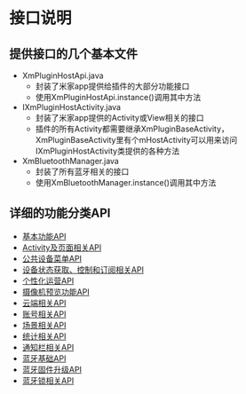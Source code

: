 # 接口说明
## 提供接口的几个基本文件
* XmPluginHostApi.java
	* 封装了米家app提供给插件的大部分功能接口
	* 使用XmPluginHostApi.instance()调用其中方法
* IXmPluginHostActivity.java
	* 封装了米家app提供的Activity或View相关的接口
	* 插件的所有Activity都需要继承XmPluginBaseActivity，XmPluginBaseActivity里有个mHostActivity可以用来访问IXmPluginHostActivity类提供的各种方法
* XmBluetoothManager.java
	* 封装了所有蓝牙相关的接口
	* 使用XmBluetoothManager.instance()调用其中方法

## 详细的功能分类API
* [基本功能API](基本功能API.md)
* [Activity及页面相关API](Activity及页面相关API.md)  
* [公共设备菜单API](公共设备菜单API.md)  
* [设备状态获取、控制和订阅相关API](设备状态获取、控制和订阅相关API.md)
* [个性化运营API](个性化运营API.md)
* [摄像机预览功能API](摄像机预览功能API.md)
* [云端相关API](云端相关API.md)  
* [账号相关API](账号相关API.md)  
* [场景相关API](场景相关API.md)  
* [统计相关API](统计相关API.md)   
* [通知栏相关API](通知栏相关API.md)  
* [蓝牙基础API](蓝牙基础API.md)
* [蓝牙固件升级API](蓝牙固件升级API.md)
* [蓝牙锁相关API](蓝牙锁相关API.md)